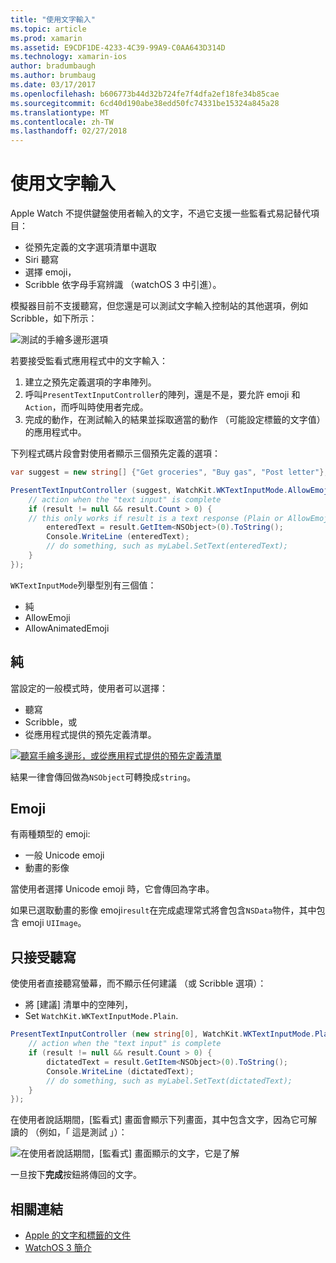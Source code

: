 ```yaml
---
title: "使用文字輸入"
ms.topic: article
ms.prod: xamarin
ms.assetid: E9CDF1DE-4233-4C39-99A9-C0AA643D314D
ms.technology: xamarin-ios
author: bradumbaugh
ms.author: brumbaug
ms.date: 03/17/2017
ms.openlocfilehash: b606773b44d32b724fe7f4dfa2ef18fe34b85cae
ms.sourcegitcommit: 6cd40d190abe38edd50fc74331be15324a845a28
ms.translationtype: MT
ms.contentlocale: zh-TW
ms.lasthandoff: 02/27/2018
---
```

# <a name="working-with-text-input"></a>使用文字輸入

Apple Watch 不提供鍵盤使用者輸入的文字，不過它支援一些監看式易記替代項目：

- 從預先定義的文字選項清單中選取
- Siri 聽寫
- 選擇 emoji，
- Scribble 依字母手寫辨識 （watchOS 3 中引進）。

模擬器目前不支援聽寫，但您還是可以測試文字輸入控制站的其他選項，例如 Scribble，如下所示：

![](text-input-images/textinput-sml.png "測試的手繪多邊形選項")

若要接受監看式應用程式中的文字輸入：

1. 建立之預先定義選項的字串陣列。
2. 呼叫`PresentTextInputController`的陣列，還是不是，要允許 emoji 和`Action`，而呼叫時使用者完成。
3. 完成的動作，在測試輸入的結果並採取適當的動作 （可能設定標籤的文字值） 的應用程式中。

下列程式碼片段會對使用者顯示三個預先定義的選項：

```csharp
var suggest = new string[] {"Get groceries", "Buy gas", "Post letter"};

PresentTextInputController (suggest, WatchKit.WKTextInputMode.AllowEmoji, (result) => {
    // action when the "text input" is complete
    if (result != null && result.Count > 0) {
    // this only works if result is a text response (Plain or AllowEmoji)
        enteredText = result.GetItem<NSObject>(0).ToString();
        Console.WriteLine (enteredText);
        // do something, such as myLabel.SetText(enteredText);
    }
});
```

`WKTextInputMode`列舉型別有三個值：

- 純
- AllowEmoji
- AllowAnimatedEmoji

## <a name="plain"></a>純

當設定的一般模式時，使用者可以選擇：

- 聽寫
- Scribble，或
- 從應用程式提供的預先定義清單。

[ ![](text-input-images/plain-scribble-sml.png "聽寫手繪多邊形，或從應用程式提供的預先定義清單")](text-input-images/plain-scribble.png)

結果一律會傳回做為`NSObject`可轉換成`string`。

## <a name="emoji"></a>Emoji

有兩種類型的 emoji:

- 一般 Unicode emoji
- 動畫的影像

當使用者選擇 Unicode emoji 時，它會傳回為字串。

如果已選取動畫的影像 emoji`result`在完成處理常式將會包含`NSData`物件，其中包含 emoji `UIImage`。

## <a name="accepting-dictation-only"></a>只接受聽寫

使使用者直接聽寫螢幕，而不顯示任何建議 （或 Scribble 選項）：

- 將 [建議] 清單中的空陣列，
- Set `WatchKit.WKTextInputMode.Plain`.

```csharp
PresentTextInputController (new string[0], WatchKit.WKTextInputMode.Plain, (result) => {
    // action when the "text input" is complete
    if (result != null && result.Count > 0) {
        dictatedText = result.GetItem<NSObject>(0).ToString();
        Console.WriteLine (dictatedText);
        // do something, such as myLabel.SetText(dictatedText);
    }
});
```

在使用者說話期間，[監看式] 畫面會顯示下列畫面，其中包含文字，因為它可解讀的 （例如，「 這是測試 」）：

![](text-input-images/dictation.png "在使用者說話期間，[監看式] 畫面顯示的文字，它是了解")

一旦按下**完成**按鈕將傳回的文字。



## <a name="related-links"></a>相關連結

- [Apple 的文字和標籤的文件](https://developer.apple.com/library/ios/documentation/General/Conceptual/WatchKitProgrammingGuide/TextandLabels.html)
- [WatchOS 3 簡介](~/ios/watchos/platform/introduction-to-watchos3/index.md)
